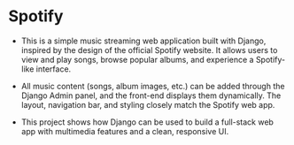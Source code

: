 # Spotify
- This is a simple music streaming web application built with Django, inspired by the design of the official Spotify website. It allows users to view and play songs, browse popular albums, 
 and experience a Spotify-like interface.

- All music content (songs, album images, etc.) can be added through the Django Admin panel, and the front-end displays them dynamically. The layout, navigation bar, and styling closely 
 match the Spotify web app.

- This project shows how Django can be used to build a full-stack web app with multimedia features and a clean, responsive UI.
